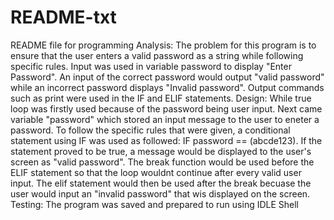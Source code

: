 # README-txt
README file for programming
Analysis: The problem for this program is to ensure that the user enters a valid password as a string while following specific rules. Input was used in variable password to display "Enter Password". An input of the correct password would output "valid password" while an incorrect password displays "Invalid password". Output commands such as print were used in the IF and ELIF statements.
Design: While true loop was firstly used because of the password being user input. Next came variable "password" which stored an input message to the user to eneter a password. To follow the specific rules that were given, a conditional statement using IF was used as followed: IF password == (abcde123). If the statement proved to be true, a message would be displayed to the user's screen as "valid password". The break function would be used before the ELIF statement so that the loop wouldnt continue after every valid user input. The elif statement would then be used after the break becuase the user would input an "invalid password" that wis displayed on the screen.
Testing: The program was saved and prepared to run using IDLE Shell
